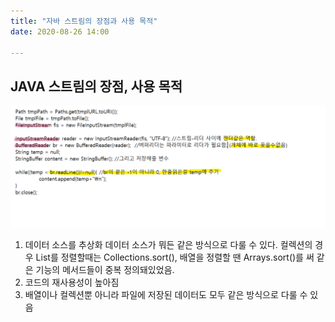 ```yaml
---
title: "자바 스트림의 장점과 사용 목적"
date: 2020-08-26 14:00

---
```


## JAVA 스트림의 장점, 사용 목적

![java 스트림](./assets/str1.png)

1. 데이터 소스를 추상화
데이터 소스가 뭐든 같은 방식으로 다룰 수 있다. 컬렉션의 경우 List를 정렬할때는 Collections.sort(), 배열을 정렬할 땐 Arrays.sort()를 써 같은 기능의 메서드들이 중복 정의돼있었음.
2. 코드의 재사용성이 높아짐
3. 배열이나 컬렉션뿐 아니라 파일에 저장된 데이터도 모두 같은 방식으로 다룰 수 있음